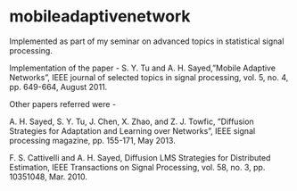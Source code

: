 mobileadaptivenetwork
=====================

Implemented as part of my seminar on advanced topics in statistical signal processing. 

Implementation of the paper - S. Y. Tu and A. H. Sayed,”Mobile Adaptive Networks”, IEEE journal of
selected topics in signal processing, vol. 5, no. 4, pp. 649-664, August 2011.

Other papers referred were -

A. H. Sayed, S. Y. Tu, J. Chen, X. Zhao, and Z. J. Towfic, ”Diffusion
Strategies for Adaptation and Learning over Networks”, IEEE signal
processing magazine, pp. 155-171, May 2013.

F. S. Cattivelli and A. H. Sayed, Diffusion LMS Strategies for Distributed
Estimation, IEEE Transactions on Signal Processing, vol. 58, no. 3, pp.
10351048, Mar. 2010.
